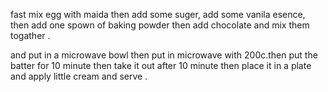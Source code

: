fast mix egg with maida then add some suger, add some vanila esence, then add one spown of baking powder then add chocolate and mix them togather .

and put in a microwave bowl then put in microwave with 200c.then put the batter for 10 minute then take it out after 10 minute then place it in a plate and apply little cream and  serve .